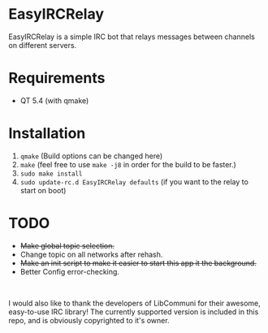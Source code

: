 # EasyIRCRelay
EasyIRCRelay is a simple IRC bot that relays messages between channels on different servers.

# Requirements
 * QT 5.4 (with qmake)

# Installation
1. `qmake` (Build options can be changed here)
2. `make` (feel free to use `make -j8` in order for the build to be faster.)
3. `sudo make install`
4. `sudo update-rc.d EasyIRCRelay defaults` (if you want to the relay to start on boot)

# TODO
 * ~~Make global topic selection.~~
 * Change topic on all networks after rehash.
 * ~~Make an init script to make it easier to start this app it the background.~~
 * Better Config error-checking.

<p>&nbsp;</p>

I would also like to thank the developers of LibCommuni for their awesome, easy-to-use IRC library!
The currently supported version is included in this repo, and is obviously copyrighted to it's owner.
